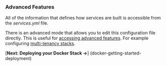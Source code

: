 <!-- post: -->


### Advanced Features

All of the information that defines how services are built is accessible from the _services.yml_ file.

There is an advanced mode that allows you to edit this configuration file directly. This is useful for [accessing advanced features](http://help.cloud66.com/building-your-stack/docker-service-configuration). For example configuring [multi-tenancy stacks](http://help.cloud66.com/building-your-stack/multi-tenancy-for-stacks).

 [**Next: Deploying your Docker Stack →**] (docker-getting-started-deployment)
